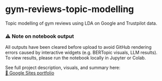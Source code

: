 # gym-reviews-topic-modelling
Topic modelling of gym reviews using LDA on Google and Trustpilot data.

### ⚠️ Note on notebook output

All outputs have been cleared before upload to avoid GitHub rendering errors caused by interactive widgets (e.g. BERTopic visuals, LLM results).  
To view results, please run the notebook locally in Jupyter or Colab.

See full project description, visuals, and summary here:  
[🔗 Google Sites portfolio](https://sites.google.com/view/david-revell-data/projects?authuser=0#h.fjv8k32vs4vm)

